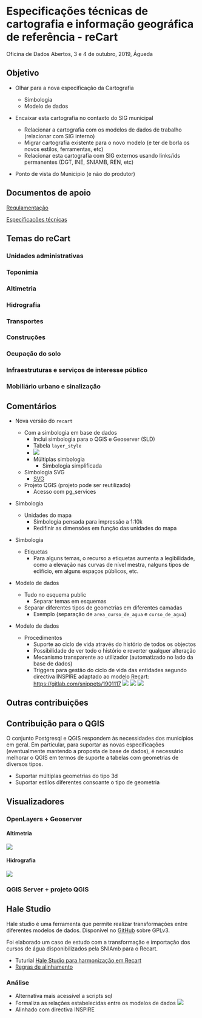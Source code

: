 # Especificações técnicas de cartografia e informação geográfica de referência - reCart

Oficina de Dados Abertos, 3 e 4 de outubro, 2019, Águeda

## Objetivo

* Olhar para a nova especificação da Cartografia
    * Simbologia
    * Modelo de dados
        
* Encaixar esta cartografia no contaxto do SIG municipal
    * Relacionar a cartografia com os modelos de dados de trabalho (relacionar com SIG interno)
    * Migrar cartografia existente para o novo modelo (e ter de borla os novos estilos, ferramentas, etc)
    * Relacionar esta cartografia com SIG externos usando links/ids permanentes (DGT, INE, SNIAMB, REN, etc)

* Ponto de vista do Município (e não do produtor)

## Documentos de apoio

[Regulamentação](http://www.dgterritorio.pt/cartografia_e_geodesia/regulacao/)

[Especificações técnicas](http://www.dgterritorio.pt/filedownload.aspx?schema=f7664ca7-3a1a-4b25-9f46-2056eef44c33&channel=adab3c46-b36f-437d-a04f-cba7c3b3664e&content_id=96B7FE9A-D4A3-4003-8BEE-0A8897C4FE07&field=storage_image&lang=pt&ver=1&filetype=pdf&dtestate=2019-07-30143601)

## Temas do reCart

### Unidades administrativas

### Toponímia

### Altimetria

### Hidrografia

### Transportes

### Construções

### Ocupação do solo

### Infraestruturas e serviços de interesse público

### Mobiliário urbano e sinalização

## Comentários

* Nova versão do `recart`
    * Com a simbologia em base de dados
        * Inclui simbologia para o QGIS e Geoserver (SLD)
        * Tabela `layer_style`
        * ![](https://i.imgur.com/dpAh89X.png)
        * Múltiplas simbologia
            * Simbologia simplificada
    * Simbologia SVG
        * [SVG](https://gist.github.com/ntma/088b6cd460358d4d122d499c6c8c23e5)
    * Projeto QGIS (projeto pode ser reutilizado)
        * Acesso com pg_services 

* Simbologia
    * Unidades do mapa
        * Simbologia pensada para impressão a 1:10k
        * Redifinir as dimensões em função das unidades do mapa

* Simbologia
    * Etiquetas
        * Para alguns temas, o recurso a etiquetas aumenta a legibilidade, como a elevação nas curvas de nível mestra, nalguns tipos de edifício, em alguns espaços públicos, etc.
        
* Modelo de dados
    * Tudo no esquema public
        * Separar temas em esquemas
    * Separar diferentes tipos de geometrias em diferentes camadas
        * Exemplo (separação de `area_curso_de_agua` e `curso_de_agua`)

* Modelo de dados
    * Procedimentos
        * Suporte ao ciclo de vida através do histório de todos os objectos
        * Possibilidade de ver todo o histório e reverter qualquer alteração
        * Mecanismo transparente ao utilizador (automatizado no lado da base de dados)
        * Triggers para gestão do ciclo de vida das entidades segundo directiva INSPIRE adaptado ao modelo Recart: https://gitlab.com/snippets/1901117
![](https://i.imgur.com/4WrYnlE.png)
![](https://i.imgur.com/7gYJwxv.png)
![](https://i.imgur.com/exArPJp.png)

## Outras contribuições

## Contribuição para o QGIS

O conjunto Postgresql e QGIS respondem às necessidades dos municípios em geral. Em particular, para suportar as novas especificações (eventualmente mantendo a proposta de base de dados), é necessário melhorar o QGIS em termos de suporte a tabelas com geometrias de diversos tipos.
* Suportar múltiplas geometrias do tipo 3d
* Suportar estilos diferentes consoante o tipo de geometria

## Visualizadores

### OpenLayers + Geoserver

#### Altimetria

![](https://i.imgur.com/nPCU53P.png)

#### Hidrografia

![](https://i.imgur.com/Z3idrHG.png)

### QGIS Server + projeto QGIS

## Hale Studio
Hale studio é uma ferramenta que permite realizar transformações entre diferentes modelos de dados. Disponível no [GitHub](https://github.com/halestudio/hale) sobre GPLv3.

Foi elaborado um caso de estudo com a transformação e importação dos cursos de água disponibilizados pela SNIAmb para o Recart.

* Tuturial [Hale Studio para harmonização em Recart](http://md.geomaster.pt/xPUnJ23GQb68sCajKevIuQ#)
* [Regras de alinhamento](https://geo.di.uminho.pt/owncloud/index.php/s/QQkqdDt11K6w2Ob/download)

### Análise
* Alternativa mais acessível a scripts sql
* Formaliza as relações estabelecidas entre os modelos de dados
![](https://i.imgur.com/Kx904TV.png)
* Alinhado com directiva INSPIRE

